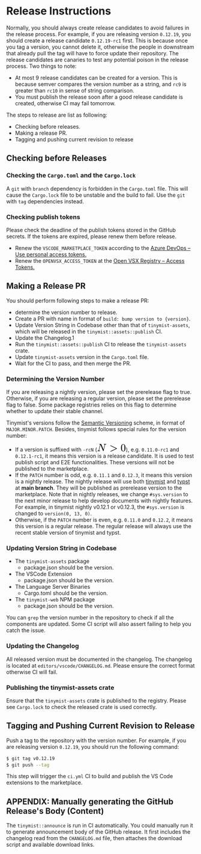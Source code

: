 <!-- This file is generated by scripts/link-docs.mjs. Do not edit manually. -->
# Release Instructions

Normally, you should always create release candidates to avoid failures in the release process. For example, if you are releasing version `0.12.19`, you should create a release candidate `0.12.19-rc1` first. This is because once you tag a version, you cannot delete it, otherwise the people in downstream that already pull the tag will have to force update their repository. The release candidates are canaries to test any potential poison in the release process. Two things to note:

- At most 9 release candidates can be created for a version. This is because semver compares the version number as a string, and `rc9` is greater than `rc10` in sense of string comparison.
- You must publish the release soon after a good release candidate is created, otherwise CI may fail tomorrow.

The steps to release are list as following:

- Checking before releases.
- Making a release PR.
- Tagging and pushing current revision to release

## Checking before Releases

### Checking the `Cargo.toml` and the `Cargo.lock`

A `git` with `branch` dependency is forbidden in the `Cargo.toml` file. This will cause the `Cargo.lock` file to be unstable and the build to fail. Use the `git` with `tag` dependencies instead.

### Checking publish tokens

Please check the deadline of the publish tokens stored in the GitHub secrets. If the tokens are expired, please renew them before release.

- Renew the `VSCODE_MARKETPLACE_TOKEN` according to the [Azure DevOps – Use personal access tokens.](https://learn.microsoft.com/en-us/azure/devops/organizations/accounts/use-personal-access-tokens-to-authenticate?view=azure-devops&tabs=Windows)
- Renew the `OPENVSX_ACCESS_TOKEN` at the [Open VSX Registry – Access Tokens.](https://open-vsx.org/user-settings/tokens)

## Making a Release PR

You should perform following steps to make a release PR:

- determine the version number to release.
- Create a PR with name in format of `build: bump version to {version}`.
- Update Version String in Codebase other than that of `tinymist-assets`, which will be released in the `tinymist::assets::publish` CI.
- Update the Changelog.1
- Run the `tinymist::assets::publish` CI to release the `tinymist-assets` crate.
- Update `tinymist-assets` version in the `Cargo.toml` file.
- Wait for the CI to pass, and then merge the PR.

### Determining the Version Number

If you are releasing a nightly version, please set the prerelease flag to true. Otherwise, if you are releasing a regular version, please set the prerelease flag to false. Some package registries relies on this flag to determine whether to update their stable channel.

Tinymist's versions follow the [Semantic Versioning](https://semver.org/) scheme, in format of `MAJOR.MINOR.PATCH`. Besides, tinymist follows special rules for the version number:

- If a version is suffixed with `-rcN` (<picture><source media="(prefers-color-scheme: dark)" srcset="docs/assets/images/release-instruction/frame_0.svg" /><img src="docs/assets/images/release-instruction/frame_1.svg" alt="typst-frame" /></picture>), e.g. `0.11.0-rc1` and `0.12.1-rc1`, it means this version is a release candidate. It is used to test publish script and E2E functionalities. These versions will not be published to the marketplace.
- If the `PATCH` number is odd, e.g. `0.11.1` and `0.12.3`, it means this version is a nightly release. The nightly release will use both [tinymist](https://github.com/Myriad-Dreamin/tinymist/tree/main) and [typst](https://github.com/typst/typst/tree/main) at **main branch**. They will be published as prerelease version to the marketplace. Note that in nightly releases, we change `#sys.version` to the next minor release to help develop documents with nightly features. For example, in tinymist nightly v0.12.1 or v0.12.3, the `#sys.version` is changed to `version(0, 13, 0)`.
- Otherwise, if the `PATCH` number is even, e.g. `0.11.0` and `0.12.2`, it means this version is a regular release. The regular release will always use the recent stable version of tinymist and typst.

### Updating Version String in Codebase

- The `tinymist-assets` package
  - package.json should be the version.
- The VSCode Extension
  - package.json should be the version.
- The Language Server Binaries
  - Cargo.toml should be the version.
- The `tinymist-web` NPM package
  - package.json should be the version.

You can `grep` the version number in the repository to check if all the components are updated. Some CI script will also assert failing to help you catch the issue.

### Updating the Changelog

All released version must be documented in the changelog. The changelog is located at `editors/vscode/CHANGELOG.md`. Please ensure the correct format otherwise CI will fail.

### Publishing the tinymist-assets crate

Ensure that the `tinymist-assets` crate is published to the registry. Please see `Cargo.lock` to check the released crate is used correctly.

## Tagging and Pushing Current Revision to Release

Push a tag to the repository with the version number. For example, if you are releasing version `0.12.19`, you should run the following command:

```bash
$ git tag v0.12.19
$ git push --tag
```

This step will trigger the `ci.yml` CI to build and publish the VS Code extensions to the marketplace.

## APPENDIX: Manually generating the GitHub Release's Body (Content)

The `tinymist::announce` is run in CI automatically. You could manually run it to generate announcement body of the GitHub release. It first includes the changelog read from the `CHANGELOG.md` file, then attaches the download script and available download links.
